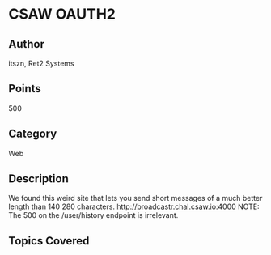 # CSAW OAUTH2
## Author
itszn, Ret2 Systems
## Points
500
## Category
Web
## Description
We found this weird site that lets you send short messages of a much better length than 140 280 characters.
http://broadcastr.chal.csaw.io:4000
NOTE: The 500 on the /user/history endpoint is irrelevant.
## Topics Covered

